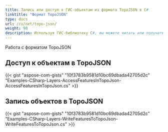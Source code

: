 ```yaml
---
title: Запись или доступ к ГИС-объектам из формата TopoJSON в C#
linktitle: "Формат TopoJSON"
type: docs
url: /ru/net/topo-json/
weight: 90
description: Используя ГИС-библиотеку C#, вы можете читать или получать доступ к ГИС-объектам из формата TopoJSON и записывать их в него.
---
```


Работа с форматом TopoJSON

## **Доступ к объектам в TopoJSON**
{{< gist "aspose-com-gists" "10f3783b9581d10bc69dbada42705d2c" "Examples-CSharp-Layers-AccessFeaturesInTopoJson-AccessFeaturesInTopoJson.cs" >}}
## **Запись объектов в TopoJSON**
{{< gist "aspose-com-gists" "10f3783b9581d10bc69dbada42705d2c" "Examples-CSharp-Layers-WriteFeaturesToTopoJson-WriteFeaturesToTopoJson.cs" >}}
